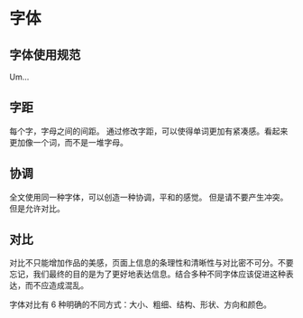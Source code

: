 # 字体

## 字体使用规范

Um...

## 字距

每个字，字母之间的间距。
通过修改字距，可以使得单词更加有紧凑感。看起来更加像一个词，而不是一堆字母。

## 协调

全文使用同一种字体，可以创造一种协调，平和的感觉。
但是请不要产生冲突。但是允许对比。

## 对比

对比不只能增加作品的美感，页面上信息的条理性和清晰性与对比密不可分。不要忘记，我们最终的目的是为了更好地表达信息。结合多种不同字体应该促进这种表达，而不应造成混乱。

字体对比有 6 种明确的不同方式：大小、粗细、结构、形状、方向和颜色。
